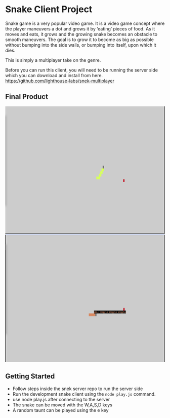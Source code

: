 # Snake Client Project

Snake game is a very popular video game. It is a video game concept where the player maneuvers a dot and grows it by ‘eating’ pieces of food. As it moves and eats, it grows and the growing snake becomes an obstacle to smooth maneuvers. The goal is to grow it to become as big as possible without bumping into the side walls, or bumping into itself, upon which it dies.

This is simply a multiplayer take on the genre.

Before you can run this client, you will need to be running the server side which you can download and install from here. 
https://github.com/lighthouse-labs/snek-multiplayer

## Final Product

!["The Game"](./docs/snake.png)
!["Lil snake taunt"](./docs/snakeTaunt.png)


## Getting Started

- Follow steps inside the snek server repo to run the server side
- Run the development snake client using the `node play.js` command.
- use node play.js after connecting to the server
- The snake can be moved with the W,A,S,D keys
- A random taunt can be played using the e key